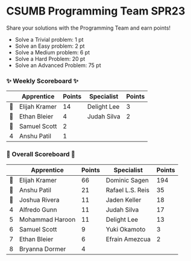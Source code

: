 # CSUMB Programming Team SPR23

Share your solutions with the Programming Team and earn points!

- Solve a Trivial problem: 1 pt
- Solve an Easy problem: 2 pt
- Solve a Medium problem: 6 pt
- Solve a Hard Problem: 20 pt
- Solve an Advanced Problem: 75 pt

### ✨ Weekly Scoreboard ✨
| |Apprentice|Points|Specialist|Points|
|-------|-------|-------|-------|-------|
|🥇|Elijah Kramer|14|Delight Lee|3|
|🥈|Ethan Bleier|4|Judah Silva|2|
|🥉|Samuel Scott|2| | |
|4|Anshu Patil|1| | |

### 🏁 Overall Scoreboard 🏁
| |Apprentice|Points|Specialist|Points|
|-------|-------|-------|-------|-------|
|🥇|Elijah Kramer|66|Dominic Sagen|194|
|🥈|Anshu Patil|21|Rafael L.S. Reis|35|
|🥉|Joshua Rivera|11|Jaden Keller|18|
|4|Alfredo Gunn|11|Judah Silva|17|
|5|Mohammad Haroon|11|Delight Lee|13|
|6|Samuel Scott|9|Yuki Okamoto|3|
|7|Ethan Bleier|6|Efrain Amezcua|2|
|8|Bryanna Dormer|4| | |
